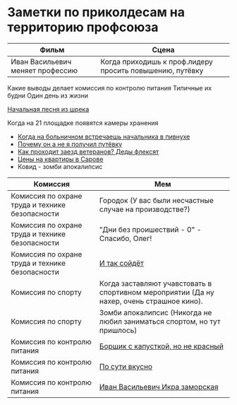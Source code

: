 # Заметки по приколдесам на территорию профсоюза
| Фильм                            | Сцена                                                    |
| -------------------------------- | -------------------------------------------------------- |
| Иван Васильевич меняет профессию | Когда приходишь к проф.лидеру просить повышению, путёвку |
 
Какие выводы делает комиссия по контролю питания 
Типичные их будни
Один день из жизни

[Начальная песня из шрека](https://youtube.com/watch?v=1osyTyQMIjs&feature=shared)


Когда на 21 площадке появятся камеры хранения  

* [Когда на больничном встречаешь начальника в пивнухе](https://youtu.be/nQFuhEmWpLY?si=uZw_0GK0JjMhxuNW)
* [Почему он а не я получил путёвку](https://youtu.be/hl-igATOoi0?si=-TtFfycK5sRM_obe)
* [Как проходит заезд ветеранов? Деды флексят](https://youtu.be/vJDCq7njr9Y?si=pZxhQQrjSISeMYsV)
* [Цены на квартиры в Сарове](https://youtu.be/vejUsXxayPA?si=5L0dh9cGdd7ril9Z)
* Ковид - зомби апокалипсис



| Комиссия                                        | Мем                                                                                       |
| ----------------------------------------------- | ----------------------------------------------------------------------------------------- |
| Комиссия по охране труда и технике безопасности | Городок (У вас были несчастные случае на производстве?)                                   |
| Комиссия по охране труда и технике безопасности | "Дни без проишествий - 0" - Спасибо, Олег!                                                |
| Комиссия по охране труда и технике безопасности | [И так сойдёт](https://youtu.be/WgYhYw-lS_s?si=n2OfcflZzfliV8i0)                          |
| Комиссия по спорту                              | Когда заставляют учавстовать в спортивном мероприятии (Да ну нахер, очень страшное кино). |
| Комиссия по спорту                              | Зомби апокалипсис (Никогда не любил заниматься спортом, но тут пришлось)                  |
| Комиссия по контролю питания                    | [Борщик с капусткой, но не красный](https://youtu.be/cMIHLzuJ4Wg?si=6GhwM3uR_Y3XsIq2)     |
| Комиссия по контролю питания                    | [По сути вкусно](https://youtu.be/6bp2pkE85lE?si=I_mkYi07kOOOC11Z)                        |
| Комиссия по контролю питания                    | [Иван Васильевич Икра заморская](https://youtu.be/tHcS29l9WF0?si=J2qH2ul-HodVQkuA)        |

